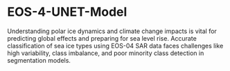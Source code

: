 # EOS-4-UNET-Model
Understanding polar ice dynamics and climate change impacts is vital for predicting global effects and preparing for sea level rise. Accurate classification of sea ice types using EOS-04 SAR data faces challenges like high variability, class imbalance, and poor minority class detection in segmentation models.
